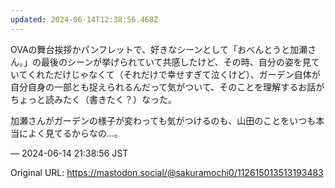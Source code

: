 ```yaml
---
updated: 2024-06-14T12:38:56.468Z
---
```


<p>OVAの舞台挨拶かパンフレットで、好きなシーンとして「おべんとうと加瀬さん。」の最後のシーンが挙げられていて共感したけど、その時、自分の姿を見ていてくれただけじゃなくて（それだけで幸せすぎて泣くけど）、ガーデン自体が自分自身の一部とも捉えられるんだって気がついて、そのことを理解するお話がちょっと読みたく（書きたく？）なった。</p><p>加瀬さんがガーデンの様子が変わっても気がつけるのも、山田のことをいつも本当によく見てるからなの…。</p>

&mdash; 2024-06-14 21:38:56 JST

Original URL: https://mastodon.social/@sakuramochi0/112615013513193483
